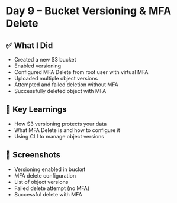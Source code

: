 # Day 9 – Bucket Versioning & MFA Delete

## ✅ What I Did
- Created a new S3 bucket
- Enabled versioning
- Configured MFA Delete from root user with virtual MFA
- Uploaded multiple object versions
- Attempted and failed deletion without MFA
- Successfully deleted object with MFA

## 🧠 Key Learnings
- How S3 versioning protects your data
- What MFA Delete is and how to configure it
- Using CLI to manage object versions

## 📸 Screenshots
- Versioning enabled in bucket
- MFA delete configuration
- List of object versions
- Failed delete attempt (no MFA)
- Successful delete with MFA
